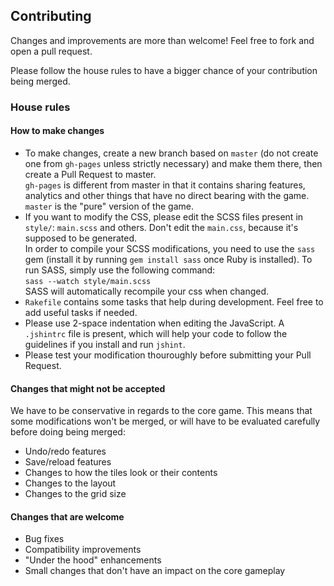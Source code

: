 ## Contributing
Changes and improvements are more than welcome! Feel free to fork and open a pull request.

Please follow the house rules to have a bigger chance of your contribution being merged.

### House rules

#### How to make changes
 - To make changes, create a new branch based on `master` (do not create one from `gh-pages` unless strictly necessary) and make them there, then create a Pull Request to master.  
 `gh-pages` is different from master in that it contains sharing features, analytics and other things that have no direct bearing with the game. `master` is the "pure" version of the game.
 - If you want to modify the CSS, please edit the SCSS files present in `style/`: `main.scss` and others. Don't edit the `main.css`, because it's supposed to be generated.  
 In order to compile your SCSS modifications, you need to use the `sass` gem (install it by running `gem install sass` once Ruby is installed). To run SASS, simply use the following command:  
 `sass --watch style/main.scss`  
 SASS will automatically recompile your css when changed.
 - `Rakefile` contains some tasks that help during development. Feel free to add useful tasks if needed.
 - Please use 2-space indentation when editing the JavaScript. A `.jshintrc` file is present, which will help your code to follow the guidelines if you install and run `jshint`.
 - Please test your modification thouroughly before submitting your Pull Request.

#### Changes that might not be accepted
We have to be conservative in regards to the core game. This means that some modifications won't be merged, or will have to be evaluated carefully before doing being merged:

 - Undo/redo features
 - Save/reload features
 - Changes to how the tiles look or their contents
 - Changes to the layout
 - Changes to the grid size

#### Changes that are welcome
 - Bug fixes
 - Compatibility improvements
 - "Under the hood" enhancements
 - Small changes that don't have an impact on the core gameplay
